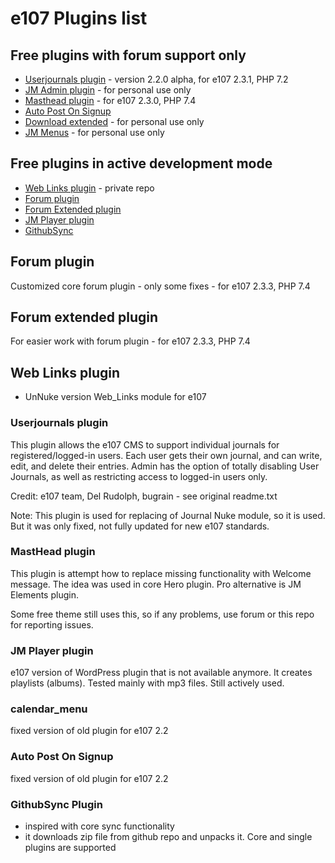 # e107 Plugins list


## Free plugins with forum support only 

* [Userjournals plugin](https://github.com/e107-plugins/userjournals) - version 2.2.0 alpha, for e107 2.3.1, PHP 7.2  
* [JM Admin plugin](https://github.com/e107-plugins/jmadmin) - for personal use only
* [Masthead plugin](https://github.com/e107-plugins/masthead) - for e107 2.3.0, PHP 7.4 
* [Auto Post On Signup](https://github.com/Jimako-e107-plugins/apos)
* [Download extended](https://github.com/Jimako-e107-plugins/download_extended)  - for personal use only
* [JM Menus](https://github.com/Jimako-e107-plugins/jmmenus)  - for personal use only




## Free plugins in active development mode 

* [Web Links plugin](https://github.com/Jimako-e107-plugins/web_links) - private repo
* [Forum plugin](https://github.com/Jimako-e107-plugins/forum)
* [Forum Extended plugin](https://github.com/Jimako-e107-plugins/forum_extended)
* [JM Player plugin](https://github.com/Jimako-e107-plugins/jm_jplayer)
* [GithubSync](https://github.com/Jimako-e107-plugins/githubSync)


## Forum plugin

Customized core forum plugin - only some fixes - for e107 2.3.3, PHP 7.4  

## Forum extended plugin

For easier work with forum plugin - for e107 2.3.3, PHP 7.4  

## Web Links plugin

- UnNuke version Web_Links module for e107

### Userjournals plugin

This plugin allows the e107 CMS to support individual journals for
registered/logged-in users. Each user gets their own journal, and
can write, edit, and delete their entries. Admin has the option of
totally disabling User Journals, as well as restricting access to
logged-in users only.

Credit: e107 team, Del Rudolph, bugrain - see original readme.txt

Note: This plugin is used for replacing of Journal Nuke module, so it is used. But it was only fixed, not fully updated for new e107 standards. 

###  MastHead plugin

This plugin is attempt how to replace missing functionality with Welcome message. The idea was used in core Hero plugin. Pro alternative is JM Elements plugin.

Some free theme still uses this, so if any problems, use forum or this repo for reporting issues.

###  JM Player plugin

e107 version of WordPress plugin that is not available anymore. It creates playlists (albums). Tested mainly with mp3 files. Still actively used. 
 
### calendar_menu

fixed version of old plugin for e107 2.2

### Auto Post On Signup

fixed version of old plugin for e107 2.2

### GithubSync Plugin
- inspired with core sync functionality
- it downloads zip file from github repo and unpacks it. Core and single plugins are supported


